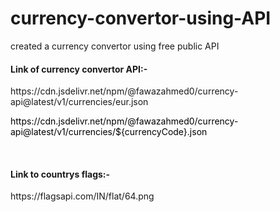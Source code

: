 # currency-convertor-using-API
created a currency convertor using free public API
<br>
<h4>Link of currency convertor API:-</h4><p>https://cdn.jsdelivr.net/npm/@fawazahmed0/currency-api@latest/v1/currencies/eur.json</p>
<p style="color: black;">https://cdn.jsdelivr.net/npm/@fawazahmed0/currency-api@latest/v1/currencies/${currencyCode}.json</p>
<br>
<h4>Link to countrys flags:-</h4><p>https://flagsapi.com/IN/flat/64.png</p>
